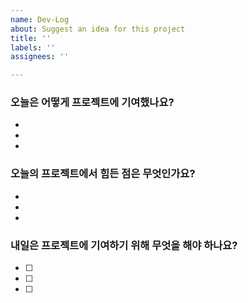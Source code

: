 ```yaml
---
name: Dev-Log
about: Suggest an idea for this project
title: ''
labels: ''
assignees: ''

---
```


### 오늘은 어떻게 프로젝트에 기여했나요?
- 
-
-

### 오늘의 프로젝트에서 힘든 점은 무엇인가요?
-
-
-

### 내일은 프로젝트에 기여하기 위해 무엇을 해야 하나요?
- [ ]
- [ ]
- [ ]
